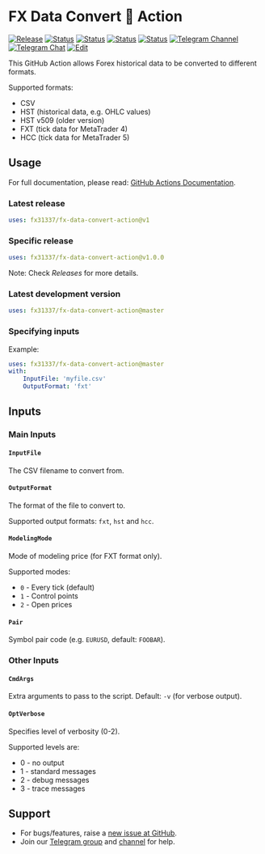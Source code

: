 # FX Data Convert 🐳 Action

<!-- [![Docker image][docker-build-image]][docker-build-link] -->
[![Release][github-release-image]][github-release-link]
[![Status][gha-image-action-master]][gha-link-action-master]
[![Status][gha-image-check-master]][gha-link-check-master]
[![Status][gha-image-docker-master]][gha-link-docker-master]
[![Status][gha-image-lint-master]][gha-link-lint-master]
[![Telegram Channel][tg-channel-image]][tg-channel-link]
[![Telegram Chat][tg-chat-image]][tg-chat-link]
[![Edit][gitpod-image]][gitpod-link]

This GitHub Action allows Forex historical data to be converted to different formats.

Supported formats:

- CSV
- HST (historical data, e.g. OHLC values)
- HST v509 (older version)
- FXT (tick data for MetaTrader 4)
- HCC (tick data for MetaTrader 5)

## Usage

For full documentation, please read: [GitHub Actions Documentation](https://help.github.com/en/actions).

### Latest release

```yaml
uses: fx31337/fx-data-convert-action@v1
```

### Specific release

```yaml
uses: fx31337/fx-data-convert-action@v1.0.0
```

Note: Check *Releases* for more details.

### Latest development version

```yaml
uses: fx31337/fx-data-convert-action@master
```

### Specifying inputs

Example:

```yaml
uses: fx31337/fx-data-convert-action@master
with:
    InputFile: 'myfile.csv'
    OutputFormat: 'fxt'
```

## Inputs

### Main Inputs

#### `InputFile`

The CSV filename to convert from.

#### `OutputFormat`

The format of the file to convert to.

Supported output formats: `fxt`, `hst` and `hcc`.

#### `ModelingMode`

Mode of modeling price (for FXT format only).

Supported modes:

- `0` - Every tick (default)
- `1` - Control points
- `2` - Open prices

#### `Pair`

Symbol pair code (e.g. `EURUSD`, default: `FOOBAR`).

### Other Inputs

#### `CmdArgs`

Extra arguments to pass to the script. Default: `-v` (for verbose output).

#### `OptVerbose`

Specifies level of verbosity (0-2).

Supported levels are:

- 0 - no output
- 1 - standard messages
- 2 - debug messages
- 3 - trace messages

<!--
## Outputs

### `foo`

Foo bar.
-->

## Support

- For bugs/features, raise a [new issue at GitHub](https://github.com/FX31337/FX-Data-Convert-Action/issues).
- Join our [Telegram group](https://t.me/FX31337) and [channel](https://t.me/FX31337_Announcements) for help.

<!-- Named links -->

[github-release-image]: https://img.shields.io/github/release/FX31337/FX-Data-Convert-Action.svg?logo=github
[github-release-link]: https://github.com/FX31337/FX-Data-Convert-Action/releases

[tg-channel-image]: https://img.shields.io/badge/Telegram-news-0088CC.svg?logo=telegram
[tg-channel-link]: https://t.me/EA31337_News
[tg-chat-image]: https://img.shields.io/badge/Telegram-chat-0088CC.svg?logo=telegram
[tg-chat-link]: https://t.me/EA31337

[gha-link-action-master]: https://github.com/FX31337/FX-Data-Convert-Action/actions?query=workflow%3AAction+branch%3Amaster
[gha-image-action-master]: https://github.com/FX31337/FX-Data-Convert-Action/workflows/Action/badge.svg
[gha-link-check-master]: https://github.com/FX31337/FX-Data-Convert-Action/actions?query=workflow%3ACheck+branch%3Amaster
[gha-image-check-master]: https://github.com/FX31337/FX-Data-Convert-Action/workflows/Check/badge.svg
[gha-link-docker-master]: https://github.com/FX31337/FX-Data-Convert-Action/actions?query=workflow%3ADocker+branch%3Amaster
[gha-image-docker-master]: https://github.com/FX31337/FX-Data-Convert-Action/workflows/Docker/badge.svg
[gha-link-lint-master]: https://github.com/FX31337/FX-Data-Convert-Action/actions?query=workflow%3ALint+branch%3Amaster
[gha-image-lint-master]: https://github.com/FX31337/FX-Data-Convert-Action/workflows/Lint/badge.svg

[gitpod-image]: https://img.shields.io/badge/Gitpod-ready--to--code-blue?logo=gitpod
[gitpod-link]: https://gitpod.io/#https://github.com/FX31337/FX-Data-Convert-Action
